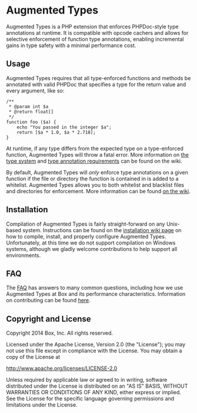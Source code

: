 # Augmented Types

Augmented Types is a PHP extension that enforces PHPDoc-style type annotations at runtime. It is compatible with opcode cachers and allows for selective enforcement of function type annotations, enabling incremental gains in type safety with a minimal performance cost.

## Usage

Augmented Types requires that all type-enforced functions and methods be annotated with valid PHPDoc that specifies a type for the return value and every argument, like so:

	/**
	 * @param int $a
	 * @return float[]
	 */
	function foo ($a) {
		echo "You passed in the integer $a";
		return [$a * 1.0, $a * 2.718];
	}

At runtime, if any type differs from the expected type on a type-enforced function, Augmented Types will throw a fatal error. More information on [the type system](https://github.com/box/augmented_types/wiki/The-Type-System) and [type annotation requirements](https://github.com/box/augmented_types/wiki/Type-Annotation-Requirements) can be found on the wiki.

By default, Augmented Types will _only_ enforce type annotations on a given function if the file or directory the function is contained in is added to a whitelist. Augmented Types allows you to both whitelist and blacklist files and directories for enforcement. More information can be found [on the wiki](https://github.com/box/augmented_types/wiki/Whitelisting-and-Blacklisting).

## Installation

Compilation of Augmented Types is fairly straight-forward on any Unix-based system. Instructions can be found on the [installation wiki page](https://github.com/box/augmented_types/wiki/Installation) on how to compile, install, and properly configure Augmented Types. Unfortunately, at this time we do not support compilation on Windows systems, although we gladly welcome contributions to help support all environments.

## FAQ

The [FAQ](https://github.com/box/augmented_types/wiki/FAQ) has answers to many common questions, including how we use Augmented Types at Box and its performance characteristics. Information on contributing can be found [here](/CONTRIBUTING.md).

## Copyright and License

Copyright 2014 Box, Inc. All rights reserved.

Licensed under the Apache License, Version 2.0 (the "License");
you may not use this file except in compliance with the License.
You may obtain a copy of the License at

http://www.apache.org/licenses/LICENSE-2.0

Unless required by applicable law or agreed to in writing, software
distributed under the License is distributed on an "AS IS" BASIS,
WITHOUT WARRANTIES OR CONDITIONS OF ANY KIND, either express or implied.
See the License for the specific language governing permissions and
limitations under the License.
